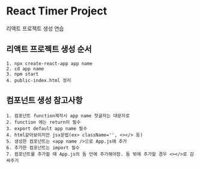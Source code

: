 # React Timer Project

리액트 프로젝트 생성 연습

## 리액트 프로젝트 생성 순서

    1. npx create-react-app app name
    2. cd app name
    3. npm start
    4. public-index.html 정리

## 컴포넌트 생성 참고사항

    1. 컴포넌트 function제작시 app name 첫글자는 대문자로
    2. function 에는 return이 필수
    3. export default app name 필수
    4. html같아보이지만 jsx문법(ex> className='', <></> 등)
    5. 생성한 컴포넌트는 <app name />으로 App.js에 추가
    6. 추가한 컴포넌트는 import 필수
    7. 컴포넌트를 추가할 때 App.js의 돔 안에 추가해야함. 돔 밖에 추가할 경우 <></>로 감싸주기
